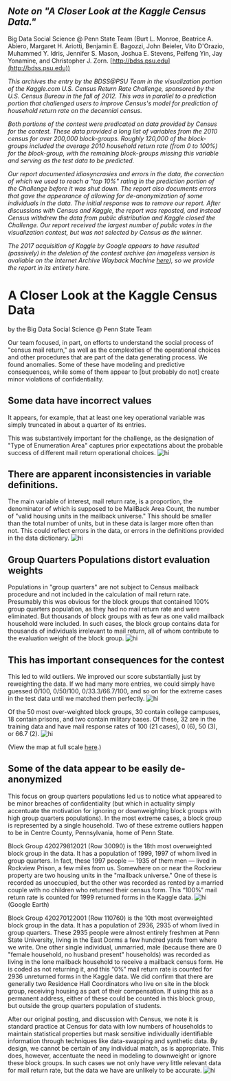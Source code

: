 ## _Note on "A Closer Look at the Kaggle Census Data."_
Big Data Social Science @ Penn State Team (Burt L. Monroe, Beatrice A. Abiero, Margaret H. Ariotti, Benjamin E. Bagozzi, John Beieler, Vito D'Orazio, Muhammed Y. Idris, Jennifer S. Mason, Joshua E. Stevens, Peifeng Yin, Jay Yonamine, and Christopher J. Zorn. [http://bdss.psu.edu](http://bdss.psu.edu))

_This archives the entry by the BDSS@PSU Team in the visualization portion of the Kaggle.com U.S. Census Return Rate Challenge, sponsored by the U.S. Census Bureau in the fall of 2012. This was in parallel to a prediction portion that challenged users to improve Census's model for prediction of household return rate on the decennial census._

_Both portions of the contest were predicated on data provided by Census for the contest. These data provided a long list of variables from the 2010 census for over 200,000 block-groups. Roughly 120,000 of the block-groups included the average 2010 household return rate (from 0 to 100%) for the block-group, with the remaining block-groups missing this variable and serving as the test data to be predicted._ 

_Our report documented idiosyncrasies and errors in the data, the correction of which we used to reach a "top 10%" rating in the prediction portion of the Challenge before it was shut down. The report also documents errors that gave the appearance of allowing for de-anonymization of some individuals in the data. The initial response was to remove our report. After discussions with Census and Kaggle, the report was reposted, and instead Census withdrew the data from public distribution and Kaggle closed the Challenge. Our report received the largest number of public votes in the visualization contest, but was not selected by Census as the winner._

_The 2017 acquisition of Kaggle by Google appears to have resulted (passively) in the deletion of the contest archive (an imageless version is available on the Internet Archive Wayback Machine [here](https://web.archive.org/web/20160804000444/www.kaggle.com/c/us-census-challenge/prospector#230)), so we provide the report in its entirety here._

# A Closer Look at the Kaggle Census Data

by the Big Data Social Science @ Penn State Team

Our team focused, in part, on efforts to understand the social process of "census mail return," as well as the complexities of the operational choices and other procedures that are part of the data generating process. We found anomalies. Some of these have modeling and predictive consequences, while some of them appear to [but probably do not] create minor violations of confidentiality.

## Some data have incorrect values

It appears, for example, that at least one key operational variable was simply truncated in about a quarter of its entries.

This was substantively important for the challenge, as the designation of "Type of Enumeration Area" captures prior expectations about the probable success of different mail return operational choices. <img src="images/teamistakes.jpg" alt="hi" class="inline"/>

## There are apparent inconsistencies in variable definitions.

The main variable of interest, mail return rate, is a proportion, the denominator of which is supposed to be MailBack Area Count, the number of "valid housing units in the mailback universe." This should be smaller than the total number of units, but in these data is larger more often than not. This could reflect errors in the data, or errors in the definitions provided in the data dictionary. <img src="images/mailbackcounts.jpg" alt="hi" class="inline"/>

## Group Quarters Populations distort evaluation weights

Populations in "group quarters" are not subject to Census mailback procedure and not included in the calculation of mail return rate. Presumably this was obvious for the block groups that contained 100% group quarters population, as they had no mail return rate and were eliminated. But thousands of block groups with as few as one valid mailback household were included. In such cases, the block group contains data for thousands of individuals irrelevant to mail return, all of whom contribute to the evaluation weight of the block group. <img src="images/nongqhouseholds.jpg" alt="hi" class="inline"/>

## This has important consequences for the contest

This led to wild outliers. We improved our score substantially just by reweighting the data. If we had many more entries, we could simply have guessed 0/100, 0/50/100, 0/33.3/66.7/100, and so on for the extreme cases in the test data until we matched them perfectly. <img src="images/outliers.jpg" alt="hi" class="inline"/>

Of the 50 most over-weighted block groups, 30 contain college campuses, 18 contain prisons, and two contain military bases. Of these, 32 are in the training data and have mail response rates of 100 (21 cases), 0 (6), 50 (3), or 66.7 (2). <img src="images/usoverweightmap.jpg" alt="hi" class="inline"/>

(View the map at full scale [here](https://burtmonroe.github.io/BDSSKaggleCensus2012/images/usoverweightmap.jpg).)

## Some of the data appear to be easily de-anonymized

This focus on group quarters populations led us to notice what appeared to be minor breaches of confidentiality (but which in actuality simply accentuate the motivation for ignoring or downweighting block groups with high group quarters populations). In the most extreme cases, a block group is represented by a single household. Two of these extreme outliers happen to be in Centre County, Pennsylvania, home of Penn State.

Block Group 420279812021 (Row 30090) is the 18th most overweighted block group in the data. It has a population of 1999, 1997 of whom lived in group quarters. In fact, these 1997 people — 1935 of them men — lived in Rockview Prison, a few miles from us. Somewhere on or near the Rockview property are two housing units in the "mailback universe." One of these is recorded as unoccupied, but the other was recorded as rented by a married couple with no children who returned their census form. This “100%” mail return rate is counted for 1999 returned forms in the Kaggle data. <img src="images/rockviewsat.jpg" alt="hi" class="inline"/> (Google Earth)

Block Group 420270122001 (Row 110760) is the 10th most overweighted block group in the data. It has a population of 2936, 2935 of whom lived in group quarters. These 2935 people were almost entirely freshmen at Penn State University, living in the East Dorms a few hundred yards from where we write. One other single individual, unmarried, male (because there are 0 "female household, no husband present" households) was recorded as living in the lone mailback household to receive a mailback census form. He is coded as not returning it, and this “0%” mail return rate is counted for 2936 unreturned forms in the Kaggle data. We did confirm that there are generally two Residence Hall Coordinators who live on site in the block group, receiving housing as part of their compensation. If using this as a permanent address, either of these could be counted in this block group, but outside the group quarters population of students.

After our original posting, and discussion with Census, we note it is standard practice at Census for data with low numbers of households to maintain statistical properties but mask sensitive individually identifiable information through techniques like data-swapping and synthetic data. By design, we cannot be certain of any individual match, as is appropriate. This does, however, accentuate the need in modeling to downweight or ignore these block groups. In such cases we not only have very little relevant data for mail return rate, but the data we have are unlikely to be accurate.  <img src="images/easthalldetail.jpg" alt="hi" class="inline"/>
